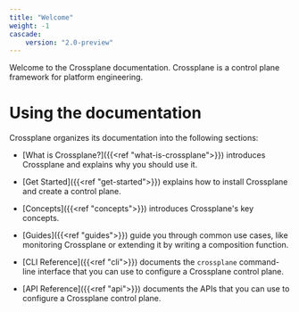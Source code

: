 ```yaml
---
title: "Welcome"
weight: -1
cascade:
    version: "2.0-preview"
---
```


Welcome to the Crossplane documentation. Crossplane is a control plane framework
for platform engineering. 

# Using the documentation

Crossplane organizes its documentation into the following sections:

* [What is Crossplane?]({{<ref "what-is-crossplane">}}) introduces Crossplane
  and explains why you should use it.

* [Get Started]({{<ref "get-started">}}) explains how to install Crossplane and
  create a control plane.

* [Concepts]({{<ref "concepts">}}) introduces Crossplane's key concepts.

* [Guides]({{<ref "guides">}}) guide you through common use cases, like
  monitoring Crossplane or extending it by writing a composition function.

* [CLI Reference]({{<ref "cli">}}) documents the `crossplane` command-line
  interface that you can use to configure a Crossplane control plane.

* [API Reference]({{<ref "api">}}) documents the APIs that you can use to
  configure a Crossplane control plane.
